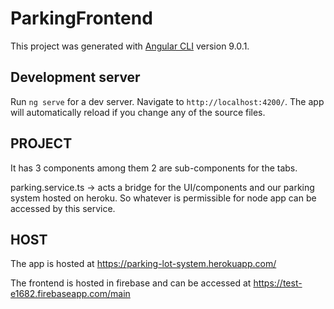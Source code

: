 # ParkingFrontend

This project was generated with [Angular CLI](https://github.com/angular/angular-cli) version 9.0.1.

## Development server

Run `ng serve` for a dev server. Navigate to `http://localhost:4200/`. The app will automatically reload if you change any of the source files.

## PROJECT

It has 3 components among them 2 are sub-components for the tabs.

parking.service.ts -> acts a bridge for the UI/components and our parking system hosted on heroku. So whatever is permissible for node app can be accessed by this service.

## HOST
The app is hosted at https://parking-lot-system.herokuapp.com/

The frontend is hosted in firebase and can be accessed at https://test-e1682.firebaseapp.com/main